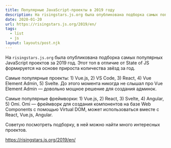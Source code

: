 ```yaml
---
title: Популярные JavaScript-проекты в 2019 году
description: На risingstars.js.org была опубликована подборка самых популярных JavaScript проектов за 2019 год
date: 2020-01-20
url: https://risingstars.js.org/2019/en/
tags:
  - list
  - js
layout: layouts/post.njk
---
```

На `risingstars.js.org` была опубликована подборка самых популярных JavaScript проектов за 2019 год. Этот топ в отличие от State of JS формируется на основе прироста количества звёзд за год.

Самые популярные проекты: 1) Vue.js, 2) VS Code, 3) React, 4) Vue Element Admin, 5) Svelte. До этого момента никогда не слышал про Vue Element Admin — довольно мощное решение для создания админок.

Самые популярные фреймворки: 1) Vue.js, 2) React, 3) Svelte, 4) Angular, 5) Omi. Omi — фреймворк для создания компонентов на базе Web Components с помощью Virtual DOM, может использоваться вместе с React, Vue.js, Angular.

Советую посмотреть подборку, в ней можно найти много интересных проектов.

https://risingstars.js.org/2019/en/
